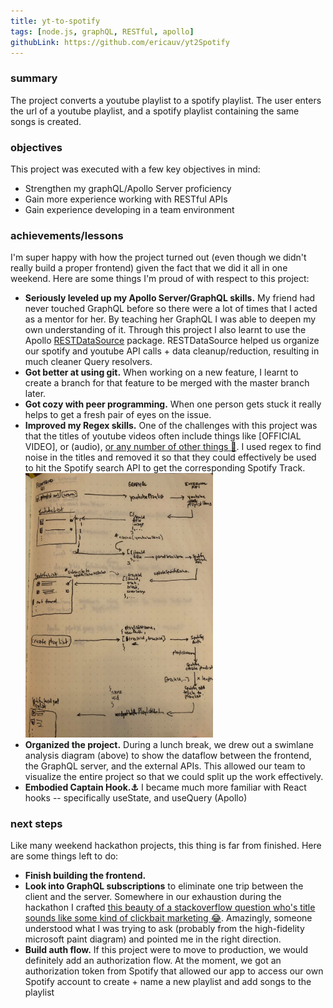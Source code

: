 ```yaml
---
title: yt-to-spotify
tags: [node.js, graphQL, RESTful, apollo]
githubLink: https://github.com/ericauv/yt2Spotify
---
```


<div class="project-section">
  <h3 class="project-section-title">summary</h3>
  <div class="project-section-content">
    <p>
      The project converts a youtube playlist to a spotify playlist. The user
      enters the url of a youtube playlist, and a spotify playlist containing
      the same songs is created.
    </p>
  </div>
</div>

<div class="project-section">
  <h3 class="project-section-title">objectives</h3>
  <div class="project-section-content">
    <p>
      This project was executed with a few key objectives in mind:
    </p>
    <ul>
      <li>Strengthen my graphQL/Apollo Server proficiency</li>
      <li>Gain more experience working with RESTful APIs</li>
      <li>Gain experience developing in a team environment</li>
    </ul>
  </div>
</div>
<div class="project-section">
  <h3 class="project-section-title">achievements/lessons</h3>
  <div class="project-section-content">
    <p>
      I'm super happy with how the project turned out (even though we didn't
      really build a proper frontend) given the fact that we did it all in one
      weekend. Here are some things I'm proud of with respect to this project:
    </p>
    <ul>
      <li>
        <strong>Seriously leveled up my Apollo Server/GraphQL skills.</strong>
        My friend had never touched GraphQL before so there were a lot of times
        that I acted as a mentor for her. By teaching her GraphQL I was able to
        deepen my own understanding of it. Through this project I also learnt to
        use the Apollo
        <a
          href="https://www.apollographql.com/docs/apollo-server/data/data-sources/"
          title="Apollo RESTDataSource Documentation"
          rel="noopener noreferrer"
          target="_blank"
          >RESTDataSource</a
        >
        package. RESTDataSource helped us organize our spotify and youtube API
        calls + data cleanup/reduction, resulting in much cleaner Query
        resolvers.
      </li>
      <li>
        <strong>Got better at using git.</strong> When working on a new feature,
        I learnt to create a branch for that feature to be merged with the
        master branch later.
      </li>
      <li>
        <strong>Got cozy with peer programming.</strong> When one person gets
        stuck it really helps to get a fresh pair of eyes on the issue.
      </li>
      <li>
        <strong>Improved my Regex skills.</strong> One of the challenges with
        this project was that the titles of youtube videos often include things
        like [OFFICIAL VIDEO], or (audio),
        <a
        tabindex="0"
          href="http://tinyurl.com/yxgocub8"
          title="Regex visualization"
          target="_blank"
          rel="noopener noreferrer"
          >or any number of other things
          <span role="img" aria-label="exploding head emoji">🤯</span></a
        >. I used regex to find noise in the titles and removed it so that they
        could effectively be used to hit the Spotify search API to get the
        corresponding Spotify Track.
      </li>
      <img
        width="300px"
        src="../images/yt-2-spotify-swimlane.jpg"
        title="swimlane analysis of data flow"
        alt="swimlane analysis of data flow"
      />
      <li>
        <strong>Organized the project.</strong> During a lunch break, we drew
        out a swimlane analysis diagram (above) to show the dataflow between the
        frontend, the GraphQL server, and the external APIs. This allowed our
        team to visualize the entire project so that we could split up the work
        effectively.
      </li>
      <li>
        <strong
          >Embodied Captain Hook.<span role="img" aria-label="anchor-emoji"
            >⚓</span
          ></strong
        >
        I became much more familiar with React hooks -- specifically useState,
        and useQuery (Apollo)
      </li>
    </ul>

  </div>
</div>
<div class="project-section">
  <h3 class="project-section-title">next steps</h3>
  <div class="project-section-content">
    <p>
      Like many weekend hackathon projects, this thing is far from finished.
      Here are some things left to do:
    </p>
    <ul>
      <li><strong>Finish building the frontend.</strong></li>
      <li>
        <strong>Look into GraphQL subscriptions</strong> to eliminate one trip
        between the client and the server. Somewhere in our exhaustion during
        the hackathon I crafted
        <a
        tabindex="0"
          href="https://stackoverflow.com/questions/58151433/send-1-request-receive-2-responses-graphql"
          title="Send 1 request, Receive 2 Responses GraphQL StackOverflow question"
          rel="noopener noreferrer"
          target="_blank"
          >this beauty of a stackoverflow question who's title sounds like some
          kind of clickbait marketing
          <span role="img" aria-label="crying laughing emoji">😂</span></a
        >. Amazingly, someone understood what I was trying to ask (probably from
        the high-fidelity microsoft paint diagram) and pointed me in the right
        direction.
      </li>
      <li>
        <strong>Build auth flow.</strong> If this project were to move to
        production, we would definitely add an authorization flow. At the
        moment, we got an authorization token from Spotify that allowed our app
        to access our own Spotify account to create + name a new playlist and
        add songs to the playlist
      </li>
    </ul>
  </div>
</div>
